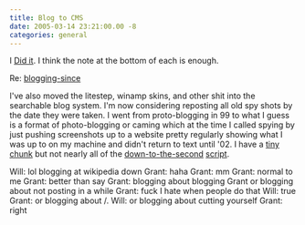 ```yaml
---
title: Blog to CMS
date: 2005-03-14 23:21:00.00 -8
categories: general
---
```

I [Did it](http://www.jokerbone.com/1999/07/). I think the note at the bottom of each is enough.

Re: [blogging-since](http://www.jokerbone.com/2004/04/09/blogging-since/)

I've also moved the litestep, winamp skins, and other shit into the searchable blog system. I'm now considering reposting all old spy shots by the date they were taken. I went from proto-blogging in 99 to what I guess is a format of photo-blogging or caming which at the time I called spying by just pushing screenshots up to a website pretty regularly showing what I was up to on my machine and didn't return to text until '02\. I have a [tiny chunk](http://www.jokerbone.com/mirror/newideas/spy/spy.html) but not nearly all of the [down-to-the-second](http://www.jokerbone.com/mirror/newideas/spy/spy3.jpg) [script](/misc/mac/spy.sh).


Will: lol blogging at wikipedia down
Grant: haha
Grant: mm
Grant: normal to me
Grant: better than say
Grant: blogging about blogging
Grant or blogging about not posting in a while
Grant: fuck I hate when people do that
Will: true
Grant: or blogging about /.
Will: or blogging about cutting yourself
Grant: right
